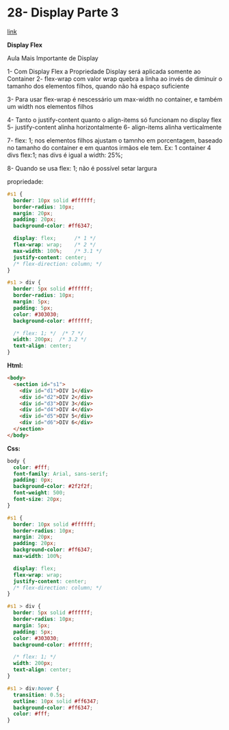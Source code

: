 # 28- Display Parte 3

[link](http://cfbcursos.com.br/css3-262728-e-29-display/)

**Display Flex**

Aula Mais Importante de Display

1- Com Display Flex a Propriedade Display será aplicada somente ao Container
2- flex-wrap com valor wrap quebra a linha ao invés de diminuir o tamanho dos elementos filhos, quando não há espaço suficiente

3- Para usar flex-wrap é nescessário um max-width no container, e também um width nos elementos filhos

4- Tanto o justify-content quanto o align-items só funcionam no display flex
5- justify-content alinha horizontalmente 
6- align-items alinha verticalmente

7- flex: 1; nos elementos filhos ajustam o tamnho em porcentagem, baseado no tamanho do container e em quantos irmãos ele tem. Ex: 1 container 4 divs flex:1; nas divs é igual a width: 25%;

8- Quando se usa flex: 1; não é possível setar largura

propriedade:

```css
#s1 {
  border: 10px solid #ffffff;
  border-radius: 10px;
  margin: 20px;
  padding: 20px;
  background-color: #ff6347;

  display: flex;      /* 1 */
  flex-wrap: wrap;    /* 2 */
  max-width: 100%;    /* 3.1 */
  justify-content: center;
  /* flex-direction: column; */
}

#s1 > div {
  border: 5px solid #ffffff;
  border-radius: 10px;
  margin: 5px;
  padding: 5px;
  color: #303030;
  background-color: #ffffff;

  /* flex: 1; */  /* 7 */
  width: 200px;  /* 3.2 */
  text-align: center;
}

```

**Html:**

```html
<body>
  <section id="s1">
    <div id="d1">DIV 1</div>
    <div id="d2">DIV 2</div>
    <div id="d3">DIV 3</div>
    <div id="d4">DIV 4</div>
    <div id="d5">DIV 5</div>
    <div id="d6">DIV 6</div>
  </section>
</body>
```

**Css:**

```css
body {
  color: #fff;
  font-family: Arial, sans-serif;
  padding: 0px;
  background-color: #2f2f2f;
  font-weight: 500;
  font-size: 20px;
}

#s1 {
  border: 10px solid #ffffff;
  border-radius: 10px;
  margin: 20px;
  padding: 20px;
  background-color: #ff6347;
  max-width: 100%;

  display: flex;
  flex-wrap: wrap;
  justify-content: center;
  /* flex-direction: column; */
}

#s1 > div {
  border: 5px solid #ffffff;
  border-radius: 10px;
  margin: 5px;
  padding: 5px;
  color: #303030;
  background-color: #ffffff;

  /* flex: 1; */
  width: 200px;
  text-align: center;
}

#s1 > div:hover {
  transition: 0.5s;
  outline: 10px solid #ff6347;
  background-color: #ff6347;
  color: #fff;
}
```
